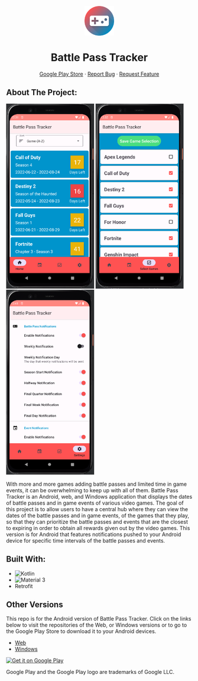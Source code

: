 <div align='center'>
  <img src='./docs/images/logo.png' width='80' height='80'/>
  <h1 align="center">Battle Pass Tracker</h1>
  <a href="https://play.google.com/store/apps/details?id=com.jdu.battlepasstracker&pcampaignid=pcampaignidMKT-Other-global-all-co-prtnr-py-PartBadge-Mar2515-1">Google Play Store</a>
  ·
  <a href="https://github.com/Jimmy-Du/battle-pass-tracker-android/issues">Report Bug</a>
  ·
  <a href="https://github.com/Jimmy-Du/battle-pass-tracker-android/issues">Request Feature</a>
</div>

## About The Project:
<p>
  <img src="./docs/images/home-screen.png" alt="Home Screen View" height="500"/>
  <img src="./docs/images/select-games-screen.png" alt="Select Games Screen View" height="500"/>
  <img src="./docs/images/settings-screen.png" alt="Settings Screen View" height="500"/>
</p>
With more and more games adding battle passes and limited time in game events, it can be overwhelming to keep up with all of them. Battle Pass Tracker is an Android, web, and Windows application that displays the dates of battle passes and in game events of various video games. The goal of this project is to allow users to have a central hub where they can view the dates of the battle passes and in game events, of the games that they play, so that they can prioritize the battle passes and events that are the closest to expiring in order to obtain all rewards given out by the video games. This version is for Android that features notifications pushed to your Android device for specific time intervals of the battle passes and events.

## Built With:
<ul>
  <li>
    <img src='https://img.shields.io/badge/Kotlin-FFFFFF?style=for-the-badge&logo=Kotlin&logoColor=7F52FF' alt='Kotlin'/>
  </li>
  <li>
    <img src='https://img.shields.io/badge/Material 3-FFFFFF?style=for-the-badge&logo=Material-Design&logoColor=757575' alt='Material 3'/>
  </li>
  <li>Retrofit</li>
</ul>

## Other Versions
This repo is for the Android version of Battle Pass Tracker. Click on the links below to visit the repositories of the Web, or Windows versions or to go to the Google Play Store to download it to your Android devices.
<ul>
  <li><a href='https://github.com/Jimmy-Du/battle-pass-tracker'>Web</a></li>
  <li><a href='https://github.com/Jimmy-Du/battle-pass-tracker-wpf'>Windows</a></li>
</ul>

<a href='https://play.google.com/store/apps/details?id=com.jdu.battlepasstracker&pcampaignid=pcampaignidMKT-Other-global-all-co-prtnr-py-PartBadge-Mar2515-1'>
  <img alt='Get it on Google Play' src='https://play.google.com/intl/en_us/badges/static/images/badges/en_badge_web_generic.png' width='200' height='100'/>
</a>

Google Play and the Google Play logo are trademarks of Google LLC.